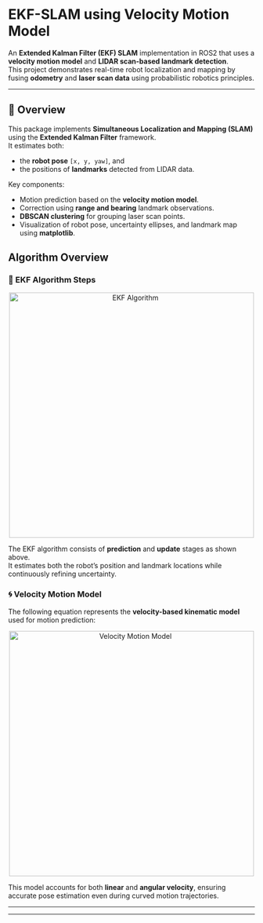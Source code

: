 # EKF-SLAM using Velocity Motion Model 

An **Extended Kalman Filter (EKF) SLAM** implementation in ROS2 that uses a **velocity motion model** and **LIDAR scan-based landmark detection**.  
This project demonstrates real-time robot localization and mapping by fusing **odometry** and **laser scan data** using probabilistic robotics principles.

---

## 🧠 Overview

This package implements **Simultaneous Localization and Mapping (SLAM)** using the **Extended Kalman Filter** framework.  
It estimates both:
- the **robot pose** `[x, y, yaw]`, and  
- the positions of **landmarks** detected from LIDAR data.

Key components:
- Motion prediction based on the **velocity motion model**.
- Correction using **range and bearing** landmark observations.
- **DBSCAN clustering** for grouping laser scan points.
- Visualization of robot pose, uncertainty ellipses, and landmark map using **matplotlib**.

## Algorithm Overview


### 🧩 EKF Algorithm Steps

<p align="center">
  <img src="docs/EKF.png" alt="EKF Algorithm" width="500"/>
</p>

The EKF algorithm consists of **prediction** and **update** stages as shown above.  
It estimates both the robot’s position and landmark locations while continuously refining uncertainty.

### 🌀 Velocity Motion Model

The following equation represents the **velocity-based kinematic model** used for motion prediction:

<p align="center">
  <img src="docs/Velocity%20Model.png" alt="Velocity Motion Model" width="500"/>
</p>

This model accounts for both **linear** and **angular velocity**, ensuring accurate pose estimation even during curved motion trajectories.

---




---

